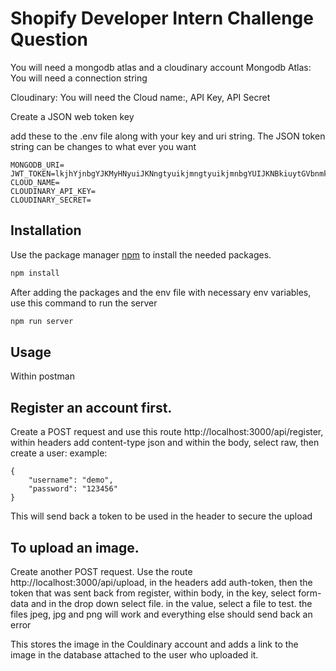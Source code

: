 # Shopify Developer Intern Challenge Question

You will need a mongodb atlas and a cloudinary account 
Mongodb Atlas: You will need a connection string

Cloudinary: You will need the Cloud name:, API Key, API Secret

Create a JSON web token key 

add these to the .env file along with your key and uri string. The JSON token string can be changes to what ever you want

```
MONGODB_URI=
JWT_TOKEN=lkjhYjnbgYJKMyHNyuiJKNngtyuikjmngtyuikjmnbgYUIJKNBkiuytGVbnmkUYGv
CLOUD_NAME=
CLOUDINARY_API_KEY=
CLOUDINARY_SECRET=

```

## Installation

Use the package manager [npm](https://www.npmjs.com/get-npm) to install the needed packages. 
```javascript
npm install
```

After adding the packages and the env file with necessary env variables, use this command to run the server 
```javascript
npm run server
```

## Usage
Within postman

## Register an account first.
Create a POST request and use this route http://localhost:3000/api/register, within headers add content-type json and within the body, select raw, then create a user:
example:
```
{
    "username": "demo",
    "password": "123456"
}
```

This will send back a token to be used in the header to secure the upload

## To upload an image. 

Create another POST request.
Use the route http://localhost:3000/api/upload, in the headers add auth-token, then the token that was sent back from register, 
within body,
    in the key, 
        select form-data and in the drop down select file. 
    in the value,
        select a file to test.
        the files jpeg, jpg and png will work and everything else should send back an error


This stores the image in the Couldinary account and adds a link to the image in the database attached to the user who uploaded it. 




